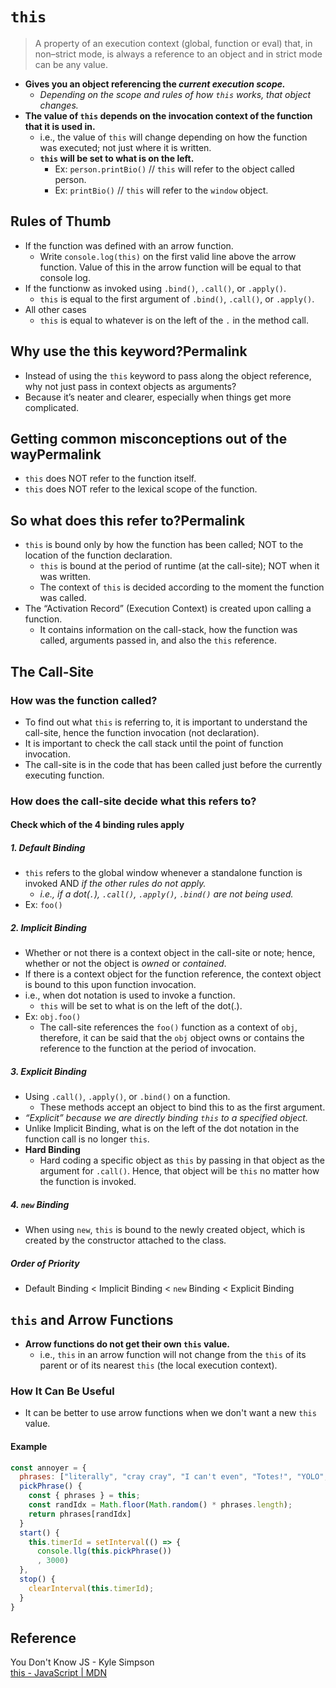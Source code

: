 # `this`
> A property of an execution context (global, function or eval) that, in non–strict mode, is always a reference to an object and in strict mode can be any value.
- **Gives you an object referencing the *current execution scope.***
  - *Depending on the scope and rules of how `this` works, that object changes.*
- **The value of `this` depends on the invocation context of the function that it is used in.**
  - i.e., the value of `this` will change depending on how the function was executed; not just where it is written.
  - **`this` will be set to what is on the left.**
    - Ex: `person.printBio()` // `this` will refer to the object called person.
    - Ex: `printBio()` // `this` will refer to the `window` object.

## Rules of Thumb
- If the function was defined with an arrow function.
  - Write `console.log(this)` on the first valid line above the arrow function. Value of this in the arrow function will be equal to that console log.
- If the functionw as invoked using `.bind()`, `.call()`, or `.apply()`.
  - `this` is equal to the first argument of `.bind()`, `.call()`, or `.apply()`.
- All other cases
  - `this` is equal to whatever is on the left of the `.` in the method call.

## Why use the this keyword?Permalink
- Instead of using the `this` keyword to pass along the object reference, why not just pass in context objects as arguments?
- Because it’s neater and clearer, especially when things get more complicated.

## Getting common misconceptions out of the wayPermalink
- `this` does NOT refer to the function itself.
- `this` does NOT refer to the lexical scope of the function.

## So what does this refer to?Permalink
- `this` is bound only by how the function has been called; NOT to the location of the function declaration.
  - `this` is bound at the period of runtime (at the call-site); NOT when it was written.
  - The context of `this` is decided according to the moment the function was called.
- The “Activation Record” (Execution Context) is created upon calling a function.
  - It contains information on the call-stack, how the function was called, arguments passed in, and also the `this` reference.

## The Call-Site
### How was the function called?
- To find out what `this` is referring to, it is important to understand the call-site, hence the function invocation (not declaration).
- It is important to check the call stack until the point of function invocation.
- The call-site is in the code that has been called just before the currently executing function.
### How does the call-site decide what this refers to?
#### Check which of the 4 binding rules apply
##### 1. Default Binding
- `this` refers to the global window whenever a standalone function is invoked AND *if the other rules do not apply.*
  - *i.e., if a dot(`.`), `.call()`, `.apply()`, `.bind()` are not being used.*
- Ex: `foo()`
##### 2. Implicit Binding
- Whether or not there is a context object in the call-site or note; hence, whether or not the object is *owned* or *contained*.
- If there is a context object for the function reference, the context object is bound to this upon function invocation.
- i.e., when dot notation is used to invoke a function.
  - `this` will be set to what is on the left of the dot(.).
- Ex: `obj.foo()`
  - The call-site references the `foo()` function as a context of `obj`, therefore, it can be said that the `obj` object owns or contains the reference to the function at the period of invocation.
##### 3. Explicit Binding
- Using `.call()`, `.apply()`, or `.bind()` on a function.
  - These methods accept an object to bind this to as the first argument.
- *“Explicit” because we are directly binding `this` to a specified object.*
- Unlike Implicit Binding, what is on the left of the dot notation in the function call is no longer `this`.
- **Hard Binding**
  - Hard coding a specific object as `this` by passing in that object as the argument for `.call()`. Hence, that object will be `this` no matter how the function is invoked.
##### 4. `new` Binding
- When using `new`, `this` is bound to the newly created object, which is created by the constructor attached to the class.
##### Order of Priority
- Default Binding < Implicit Binding < `new` Binding < Explicit Binding

## `this` and Arrow Functions
- **Arrow functions do not get their own `this` value.**
  - i.e., `this` in an arrow function will not change from the `this` of its parent or of its nearest `this` (the local execution context).
### How It Can Be Useful
- It can be better to use arrow functions when we don't want a new `this` value.
#### Example
```js
const annoyer = {
  phrases: ["literally", "cray cray", "I can't even", "Totes!", "YOLO", "Can't Stop, Won't Stop"],
  pickPhrase() {
    const { phrases } = this;
    const randIdx = Math.floor(Math.random() * phrases.length);
    return phrases[randIdx]
  }
  start() {
    this.timerId = setInterval(() => {
      console.llg(this.pickPhrase())
      , 3000)
  },
  stop() {
    clearInterval(this.timerId);
  }
}
```

## Reference
You Don't Know JS - Kyle Simpson  
[this - JavaScript | MDN](https://developer.mozilla.org/en-US/docs/Web/JavaScript/Reference/Operators/this)  

